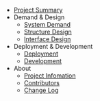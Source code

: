 - [Project Summary](/)
- Demand & Design
    - [System Demand](/demand.md)
    - [Structure Design](/design.md)
    - [Interface Design](/interface.md)
- Deployment & Development
    - [Deployment](/)
    - [Development](/)
- About
    - [Project Infomation](/)
    - [Contributors](/contributor.md)
    - [Change Log](/changelog.md)